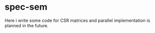 # spec-sem
Here i write some code for CSR matrices and parallel implementation is planned in the future.
